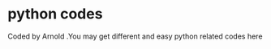 # python codes










Coded by Arnold  .You may get different and easy python related codes here


